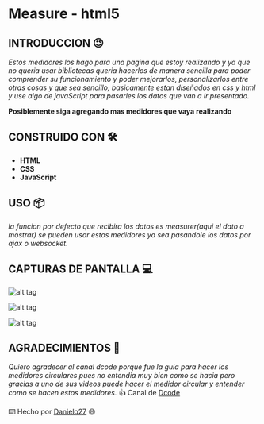 # Measure - html5

## INTRODUCCION :wink:

_Estos medidores los hago para una pagina que estoy realizando y ya que no queria usar bibliotecas
queria hacerlos de manera sencilla para poder comprender su funcionamiento y poder mejorarlos, personalizarlos entre otras cosas y que sea sencillo;
basicamente estan diseñados en css y html y use algo de javaScript para pasarles los datos que van a ir presentado._

__Posiblemente siga agregando mas medidores que vaya realizando__

## CONSTRUIDO CON 🛠️

* __HTML__
* __CSS__
* __JavaScript__

## USO 📦

_la funcion por defecto que recibira los datos es measurer(aqui el dato a mostrar)
se pueden usar estos medidores ya sea pasandole los datos por ajax o websocket._

## CAPTURAS DE PANTALLA :computer:

![alt tag](https://i.imgur.com/ns4nI3f.jpg)

![alt tag](https://i.imgur.com/Ua2TEGH.jpg)

![alt tag](https://i.imgur.com/Nty2u0t.jpg)

## AGRADECIMIENTOS :punch:

_Quiero agradecer al canal dcode porque fue la guia para hacer los medidores circulares pues no entendia muy bien como se hacia 
pero gracias a uno de sus videos puede hacer el medidor circular y entender como se hacen estos medidores._
:thumbsup: Canal de [Dcode](https://www.youtube.com/watch?v=FnUkVcQ_3CQ&list=LL&index=2)


⌨️ Hecho por [Danielo27](https://github.com/Danielo27) :smile:
